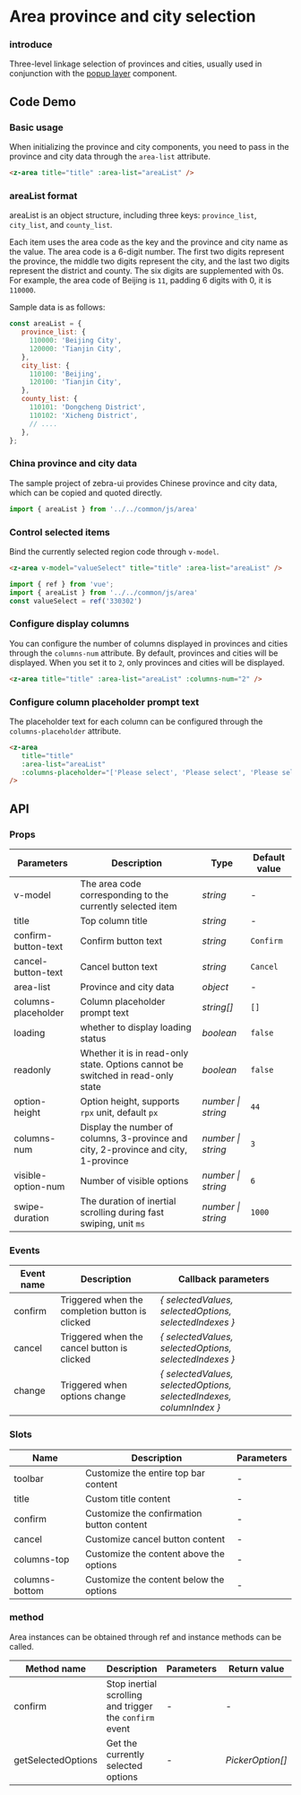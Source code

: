# Area province and city selection

### introduce

Three-level linkage selection of provinces and cities, usually used in conjunction with the [popup layer](/popup) component.

## Code Demo

### Basic usage

When initializing the province and city components, you need to pass in the province and city data through the `area-list` attribute.

```html
<z-area title="title" :area-list="areaList" />
```

### areaList format

areaList is an object structure, including three keys: `province_list`, `city_list`, and `county_list`.

Each item uses the area code as the key and the province and city name as the value. The area code is a 6-digit number. The first two digits represent the province, the middle two digits represent the city, and the last two digits represent the district and county. The six digits are supplemented with 0s. For example, the area code of Beijing is `11`, padding 6 digits with 0, it is `110000`.

Sample data is as follows:

```js
const areaList = {
   province_list: {
     110000: 'Beijing City',
     120000: 'Tianjin City',
   },
   city_list: {
     110100: 'Beijing',
     120100: 'Tianjin City',
   },
   county_list: {
     110101: 'Dongcheng District',
     110102: 'Xicheng District',
     // ....
   },
};
```

### China province and city data

The sample project of zebra-ui provides Chinese province and city data, which can be copied and quoted directly.

```ts
import { areaList } from '../../common/js/area'
```

### Control selected items

Bind the currently selected region code through `v-model`.

```html
<z-area v-model="valueSelect" title="title" :area-list="areaList" />
```

```js
import { ref } from 'vue';
import { areaList } from '../../common/js/area'
const valueSelect = ref('330302')
```

### Configure display columns

You can configure the number of columns displayed in provinces and cities through the `columns-num` attribute. By default, provinces and cities will be displayed. When you set it to `2`, only provinces and cities will be displayed.

```html
<z-area title="title" :area-list="areaList" :columns-num="2" />
```

### Configure column placeholder prompt text

The placeholder text for each column can be configured through the `columns-placeholder` attribute.

```html
<z-area
   title="title"
   :area-list="areaList"
   :columns-placeholder="['Please select', 'Please select', 'Please select']"
/>
```

## API

### Props

| Parameters | Description | Type | Default value |
| --- | --- | --- | --- |
| v-model | The area code corresponding to the currently selected item | _string_ | - |
| title | Top column title | _string_ | - |
| confirm-button-text | Confirm button text | _string_ | `Confirm` |
| cancel-button-text | Cancel button text | _string_ | `Cancel` |
| area-list | Province and city data | _object_ | - |
| columns-placeholder | Column placeholder prompt text | _string[]_ | `[]` |
| loading | whether to display loading status | _boolean_ | `false` |
| readonly | Whether it is in read-only state. Options cannot be switched in read-only state | _boolean_ | `false` |
| option-height | Option height, supports `rpx` unit, default `px` | _number \| string_ | `44` |
| columns-num | Display the number of columns, 3-province and city, 2-province and city, 1-province | _number \| string_ | `3` |
| visible-option-num | Number of visible options | _number \| string_ | `6` |
| swipe-duration | The duration of inertial scrolling during fast swiping, unit `ms` | _number \| string_ | `1000` |

### Events

| Event name | Description | Callback parameters |
| --- | --- | --- |
| confirm | Triggered when the completion button is clicked | _{ selectedValues, selectedOptions, selectedIndexes }_ |
| cancel | Triggered when the cancel button is clicked | _{ selectedValues, selectedOptions, selectedIndexes }_ |
| change | Triggered when options change | _{ selectedValues, selectedOptions, selectedIndexes, columnIndex }_ |

### Slots

| Name | Description | Parameters |
| -------------- | ---------------------- | ---- |
| toolbar | Customize the entire top bar content | - |
| title | Custom title content | - |
| confirm | Customize the confirmation button content | - |
| cancel | Customize cancel button content | - |
| columns-top | Customize the content above the options | - |
| columns-bottom | Customize the content below the options | - |

### method

Area instances can be obtained through ref and instance methods can be called.

| Method name | Description | Parameters | Return value |
| --- | --- | --- | --- |
| confirm | Stop inertial scrolling and trigger the `confirm` event | - | - |
| getSelectedOptions | Get the currently selected options | - | _PickerOption[]_ |